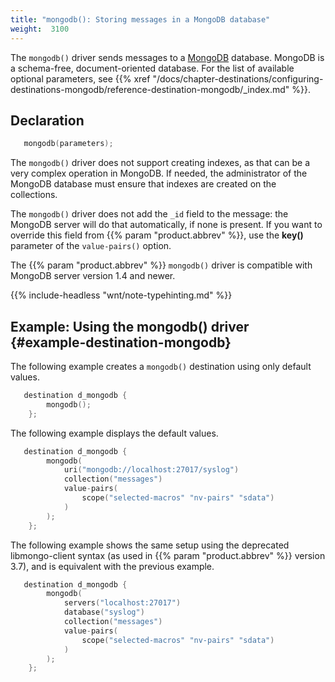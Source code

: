 ```yaml
---
title: "mongodb(): Storing messages in a MongoDB database"
weight:  3100
---
```

<!-- DISCLAIMER: This file is based on the syslog-ng Open Source Edition documentation https://github.com/balabit/syslog-ng-ose-guides/commit/2f4a52ee61d1ea9ad27cb4f3168b95408fddfdf2 and is used under the terms of The syslog-ng Open Source Edition Documentation License. The file has been modified by Axoflow. -->

The `mongodb()` driver sends messages to a [MongoDB](https://www.mongodb.com/) database. MongoDB is a schema-free, document-oriented database. For the list of available optional parameters, see {{% xref "/docs/chapter-destinations/configuring-destinations-mongodb/reference-destination-mongodb/_index.md" %}}.


## Declaration

```c
   mongodb(parameters);

```


The `mongodb()` driver does not support creating indexes, as that can be a very complex operation in MongoDB. If needed, the administrator of the MongoDB database must ensure that indexes are created on the collections.

The `mongodb()` driver does not add the `_id` field to the message: the MongoDB server will do that automatically, if none is present. If you want to override this field from {{% param "product.abbrev" %}}, use the **key()** parameter of the `value-pairs()` option.

The {{% param "product.abbrev" %}} `mongodb()` driver is compatible with MongoDB server version 1.4 and newer.

{{% include-headless "wnt/note-typehinting.md" %}}


## Example: Using the mongodb() driver {#example-destination-mongodb}

The following example creates a `mongodb()` destination using only default values.

```c
   destination d_mongodb {
        mongodb();
    };

```

The following example displays the default values.

```c
   destination d_mongodb {
        mongodb(
            uri("mongodb://localhost:27017/syslog")
            collection("messages")
            value-pairs(
                scope("selected-macros" "nv-pairs" "sdata")
            )
        );
    };

```

The following example shows the same setup using the deprecated libmongo-client syntax (as used in {{% param "product.abbrev" %}} version 3.7), and is equivalent with the previous example.

```c
   destination d_mongodb {
        mongodb(
            servers("localhost:27017")
            database("syslog")
            collection("messages")
            value-pairs(
                scope("selected-macros" "nv-pairs" "sdata")
            )
        );
    };

```

